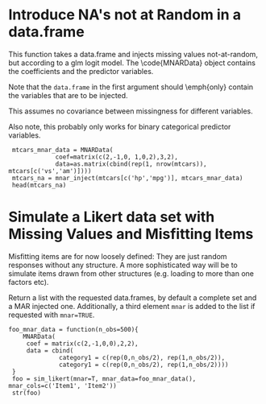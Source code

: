 # Introduce NA's not at Random in a data.frame

This function takes a data.frame and injects missing values not-at-random, but according to a glm logit model. The \code{MNARData} object contains the coefficients and the predictor variables.

Note that the `data.frame` in the first argument should \emph{only} contain the variables that are to be injected.

This assumes no covariance between missingness for different variables.

Also note, this probably only works for binary categorical predictor variables.

	 mtcars_mnar_data = MNARData(
			     coef=matrix(c(2,-1,0, 1,0,2),3,2), 
			     data=as.matrix(cbind(rep(1, nrow(mtcars)), mtcars[c('vs','am')])))
	 mtcars_na = mnar_inject(mtcars[c('hp','mpg')], mtcars_mnar_data)
	 head(mtcars_na)


# Simulate a Likert data set with Missing Values and Misfitting Items

Misfitting items are for now loosely defined: They are just random responses without any structure.
A more sophisticated way will be to simulate items drawn from other structures (e.g. loading to more than one factors etc).

Return a list with the requested data.frames, by default a complete set and a MAR injected one. Additionally, a third element `mnar` is added to the list if requested with `mnar=TRUE`.
	
	foo_mnar_data = function(n_obs=500){
		MNARData(
		 coef = matrix(c(2,-1,0,0),2,2), 
		 data = cbind( 
			      category1 = c(rep(0,n_obs/2), rep(1,n_obs/2)),
			      category1 = c(rep(0,n_obs/2), rep(1,n_obs/2))))
	 }
	 foo = sim_likert(mnar=T, mnar_data=foo_mnar_data(), mnar_cols=c('Item1', 'Item2'))
	 str(foo)

